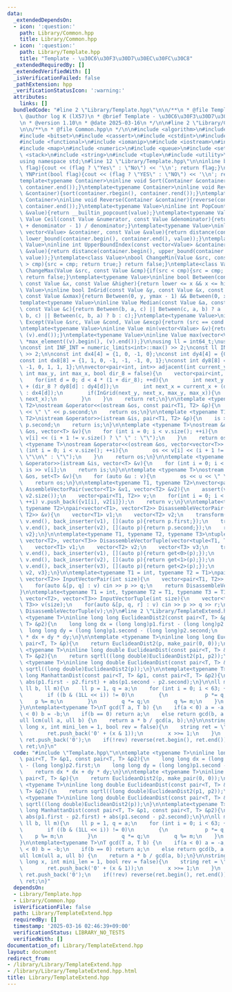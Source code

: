 ```yaml
---
data:
  _extendedDependsOn:
  - icon: ':question:'
    path: Library/Common.hpp
    title: Library/Common.hpp
  - icon: ':question:'
    path: Library/Template.hpp
    title: "Template - \u30C6\u30F3\u30D7\u30EC\u30FC\u30C8"
  _extendedRequiredBy: []
  _extendedVerifiedWith: []
  _isVerificationFailed: false
  _pathExtension: hpp
  _verificationStatusIcon: ':warning:'
  attributes:
    links: []
  bundledCode: "#line 2 \"Library/Template.hpp\"\n\n/**\n * @file Template.hpp\n *\
    \ @author log K (lX57)\n * @brief Template - \u30C6\u30F3\u30D7\u30EC\u30FC\u30C8\
    \n * @version 1.10\n * @date 2025-03-16\n */\n\n#line 2 \"Library/Common.hpp\"\
    \n\n/**\n * @file Common.hpp\n */\n\n#include <algorithm>\n#include <array>\n\
    #include <bitset>\n#include <cassert>\n#include <cstdint>\n#include <deque>\n\
    #include <functional>\n#include <iomanip>\n#include <iostream>\n#include <limits>\n\
    #include <map>\n#include <numeric>\n#include <queue>\n#include <set>\n#include\
    \ <stack>\n#include <string>\n#include <tuple>\n#include <utility>\n#include <vector>\n\
    using namespace std;\n#line 12 \"Library/Template.hpp\"\n\ninline bool YnPrint(bool\
    \ flag){cout << (flag ? \"Yes\" : \"No\") << '\\n'; return flag;}\ninline bool\
    \ YNPrint(bool flag){cout << (flag ? \"YES\" : \"NO\") << '\\n'; return flag;}\n\
    template<typename Container>\ninline void Sort(Container &container){sort(container.begin(),\
    \ container.end());}\ntemplate<typename Container>\ninline void ReverseSort(Container\
    \ &container){sort(container.rbegin(), container.rend());}\ntemplate<typename\
    \ Container>\ninline void Reverse(Container &container){reverse(container.begin(),\
    \ container.end());}\ntemplate<typename Value>\ninline int PopCount(const Value\
    \ &value){return __builtin_popcount(value);}\ntemplate<typename Value>\ninline\
    \ Value Ceil(const Value &numerator, const Value &denominator){return (numerator\
    \ + denominator - 1) / denominator;}\ntemplate<typename Value>\ninline int LowerBoundIndex(const\
    \ vector<Value> &container, const Value &value){return distance(container.begin(),\
    \ lower_bound(container.begin(), container.end(), value));}\ntemplate<typename\
    \ Value>\ninline int UpperBoundIndex(const vector<Value> &container, const Value\
    \ &value){return distance(container.begin(), upper_bound(container.begin(), container.end(),\
    \ value));}\ntemplate<class Value>\nbool ChangeMin(Value &src, const Value &cmp){if(src\
    \ > cmp){src = cmp; return true;} return false;}\ntemplate<class Value>\nbool\
    \ ChangeMax(Value &src, const Value &cmp){if(src < cmp){src = cmp; return true;}\
    \ return false;}\ntemplate<typename Value>\ninline bool Between(const Value &lower,\
    \ const Value &x, const Value &higher){return lower <= x && x <= higher;}\ntemplate<typename\
    \ Value>\ninline bool InGrid(const Value &y, const Value &x, const Value &ymax,\
    \ const Value &xmax){return Between(0, y, ymax - 1) && Between(0, x, xmax - 1);}\n\
    template<typename Value>\ninline Value Median(const Value &a, const Value &b,\
    \ const Value &c){return Between(b, a, c) || Between(c, a, b) ? a : (Between(a,\
    \ b, c) || Between(c, b, a) ? b : c);}\ntemplate<typename Value>\ninline Value\
    \ Except(Value &src, Value &cond, Value &excp){return (src == cond ? excp : src);}\n\
    \ntemplate<typename Value>\ninline Value min(vector<Value> &v){return *min_element((v).begin(),\
    \ (v).end());}\ntemplate<typename Value>\ninline Value max(vector<Value> &v){return\
    \ *max_element((v).begin(), (v).end());}\n\nusing ll = int64_t;\nusing ull = uint64_t;\n\
    \nconst int INF_INT = numeric_limits<int>::max() >> 2;\nconst ll INF_LL = numeric_limits<ll>::max()\
    \ >> 2;\n\nconst int dx4[4] = {1, 0, -1, 0};\nconst int dy4[4] = {0, -1, 0, 1};\n\
    const int dx8[8] = {1, 1, 0, -1, -1, -1, 0, 1};\nconst int dy8[8] = {0, -1, -1,\
    \ -1, 0, 1, 1, 1};\n\nvector<pair<int, int>> adjacent(int current_y, int current_x,\
    \ int max_y, int max_x, bool dir_8 = false){\n    vector<pair<int, int>> ret;\n\
    \    for(int d = 0; d < 4 * (1 + dir_8); ++d){\n        int next_y = current_y\
    \ + (dir_8 ? dy8[d] : dy4[d]);\n        int next_x = current_x + (dir_8 ? dx8[d]\
    \ : dx4[d]);\n        if(InGrid(next_y, next_x, max_y, max_x)){\n            ret.emplace_back(next_y,\
    \ next_x);\n        }\n    }\n    return ret;\n}\n\ntemplate <typename T1, typename\
    \ T2>\nostream &operator<<(ostream &os, const pair<T1, T2> &p){\n    os << p.first\
    \ << \" \" << p.second;\n    return os;\n}\n\ntemplate <typename T1, typename\
    \ T2>\nistream &operator>>(istream &is, pair<T1, T2> &p){\n    is >> p.first >>\
    \ p.second;\n    return is;\n}\n\ntemplate <typename T>\nostream &operator<<(ostream\
    \ &os, vector<T> &v){\n    for (int i = 0; i < v.size(); ++i){\n        os <<\
    \ v[i] << (i + 1 != v.size() ? \" \" : \"\");\n    }\n    return os;\n}\n\ntemplate\
    \ <typename T>\nostream &operator<<(ostream &os, vector<vector<T>> &v){\n    for\
    \ (int i = 0; i < v.size(); ++i){\n        os << v[i] << (i + 1 != v.size() ?\
    \ \"\\n\" : \"\");\n    }\n    return os;\n}\n\ntemplate <typename T>\nistream\
    \ &operator>>(istream &is, vector<T> &v){\n    for (int i = 0; i < v.size(); ++i)\
    \ is >> v[i];\n    return is;\n}\n\ntemplate <typename T>\nostream &operator<<(ostream\
    \ &os, set<T> &v){\n    for (auto &u : v){\n        os << u << \" \";\n    }\n\
    \    return os;\n}\n\ntemplate<typename T1, typename T2>\nvector<pair<T1, T2>>\
    \ AssembleVectorPair(vector<T1> &v1, vector<T2> &v2){\n    assert(v1.size() ==\
    \ v2.size());\n    vector<pair<T1, T2>> v;\n    for(int i = 0; i < v1.size();\
    \ ++i) v.push_back({v1[i], v2[i]});\n    return v;\n}\n\ntemplate<typename T1,\
    \ typename T2>\npair<vector<T1>, vector<T2>> DisassembleVectorPair(vector<pair<T1,\
    \ T2>> &v){\n    vector<T1> v1;\n    vector<T2> v2;\n    transform(v.begin(),\
    \ v.end(), back_inserter(v1), [](auto p){return p.first;});\n    transform(v.begin(),\
    \ v.end(), back_inserter(v2), [](auto p){return p.second;});\n    return {v1,\
    \ v2};\n}\n\ntemplate<typename T1, typename T2, typename T3>\ntuple<vector<T1>,\
    \ vector<T2>, vector<T3>> DisassembleVectorTuple(vector<tuple<T1, T2, T3>> &v){\n\
    \    vector<T1> v1;\n    vector<T2> v2;\n    vector<T3> v3;\n    transform(v.begin(),\
    \ v.end(), back_inserter(v1), [](auto p){return get<0>(p);});\n    transform(v.begin(),\
    \ v.end(), back_inserter(v2), [](auto p){return get<1>(p);});\n    transform(v.begin(),\
    \ v.end(), back_inserter(v3), [](auto p){return get<2>(p);});\n    return {v1,\
    \ v2, v3};\n}\n\ntemplate<typename T1 = int, typename T2 = T1>\npair<vector<T1>,\
    \ vector<T2>> InputVectorPair(int size){\n    vector<pair<T1, T2>> v(size);\n\
    \    for(auto &[p, q] : v) cin >> p >> q;\n    return DisassembleVectorPair(v);\n\
    }\n\ntemplate<typename T1 = int, typename T2 = T1, typename T3 = T1>\ntuple<vector<T1>,\
    \ vector<T2>, vector<T3>> InputVectorTuple(int size){\n    vector<tuple<T1, T2,\
    \ T3>> v(size);\n    for(auto &[p, q, r] : v) cin >> p >> q >> r;\n    return\
    \ DisassembleVectorTuple(v);\n}\n#line 2 \"Library/TemplateExtend.hpp\"\n\ntemplate\
    \ <typename T>\ninline long long EuclideanDist2(const pair<T, T> &p1, const pair<T,\
    \ T> &p2){\n    long long dx = (long long)p1.first - (long long)p2.first;\n  \
    \  long long dy = (long long)p1.second - (long long)p2.second;\n    return dx\
    \ * dx + dy * dy;\n}\n\ntemplate <typename T>\ninline long long EuclideanDist2(const\
    \ pair<T, T> &p){\n    return EuclideanDist2(p, make_pair(0, 0));\n}\n\ntemplate\
    \ <typename T>\ninline long double EuclideanDist(const pair<T, T> &p1, const pair<T,\
    \ T> &p2){\n    return sqrtl((long double)EuclideanDist2(p1, p2));\n}\n\ntemplate\
    \ <typename T>\ninline long double EuclideanDist(const pair<T, T> &p){\n    return\
    \ sqrtl((long double)EuclideanDist2(p));\n}\n\ntemplate<typename T>\ninline long\
    \ long ManhattanDist(const pair<T, T> &p1, const pair<T, T> &p2){\n    return\
    \ abs(p1.first - p2.first) + abs(p1.second - p2.second);\n}\n\nll modpow(ll a,\
    \ ll b, ll m){\n    ll p = 1, q = a;\n    for (int i = 0; i < 63; ++i)\n    {\n\
    \        if ((b & (1LL << i)) != 0)\n        {\n            p *= q;\n        \
    \    p %= m;\n        }\n        q *= q;\n        q %= m;\n    }\n    return p;\n\
    }\n\ntemplate<typename T>\nT gcd(T a, T b) {\n    if(a < 0) a = -a;\n    if(b\
    \ < 0) b = -b;\n    if(b == 0) return a;\n    else return gcd(b, a % b);\n}\n\n\
    ull lcm(ull a, ull b) {\n    return a * b / gcd(a, b);\n}\n\nstring bitseq(long\
    \ long x, int mini_len = 1, bool rev = false){\n    string ret = \"\";\n    while(x){\n\
    \        ret.push_back('0' + (x & 1));\n        x >>= 1;\n    }\n    while(ret.size()<mini_len)\
    \ ret.push_back('0');\n    if(!rev) reverse(ret.begin(), ret.end());\n    return\
    \ ret;\n}\n"
  code: "#include \"Template.hpp\"\n\ntemplate <typename T>\ninline long long EuclideanDist2(const\
    \ pair<T, T> &p1, const pair<T, T> &p2){\n    long long dx = (long long)p1.first\
    \ - (long long)p2.first;\n    long long dy = (long long)p1.second - (long long)p2.second;\n\
    \    return dx * dx + dy * dy;\n}\n\ntemplate <typename T>\ninline long long EuclideanDist2(const\
    \ pair<T, T> &p){\n    return EuclideanDist2(p, make_pair(0, 0));\n}\n\ntemplate\
    \ <typename T>\ninline long double EuclideanDist(const pair<T, T> &p1, const pair<T,\
    \ T> &p2){\n    return sqrtl((long double)EuclideanDist2(p1, p2));\n}\n\ntemplate\
    \ <typename T>\ninline long double EuclideanDist(const pair<T, T> &p){\n    return\
    \ sqrtl((long double)EuclideanDist2(p));\n}\n\ntemplate<typename T>\ninline long\
    \ long ManhattanDist(const pair<T, T> &p1, const pair<T, T> &p2){\n    return\
    \ abs(p1.first - p2.first) + abs(p1.second - p2.second);\n}\n\nll modpow(ll a,\
    \ ll b, ll m){\n    ll p = 1, q = a;\n    for (int i = 0; i < 63; ++i)\n    {\n\
    \        if ((b & (1LL << i)) != 0)\n        {\n            p *= q;\n        \
    \    p %= m;\n        }\n        q *= q;\n        q %= m;\n    }\n    return p;\n\
    }\n\ntemplate<typename T>\nT gcd(T a, T b) {\n    if(a < 0) a = -a;\n    if(b\
    \ < 0) b = -b;\n    if(b == 0) return a;\n    else return gcd(b, a % b);\n}\n\n\
    ull lcm(ull a, ull b) {\n    return a * b / gcd(a, b);\n}\n\nstring bitseq(long\
    \ long x, int mini_len = 1, bool rev = false){\n    string ret = \"\";\n    while(x){\n\
    \        ret.push_back('0' + (x & 1));\n        x >>= 1;\n    }\n    while(ret.size()<mini_len)\
    \ ret.push_back('0');\n    if(!rev) reverse(ret.begin(), ret.end());\n    return\
    \ ret;\n}"
  dependsOn:
  - Library/Template.hpp
  - Library/Common.hpp
  isVerificationFile: false
  path: Library/TemplateExtend.hpp
  requiredBy: []
  timestamp: '2025-03-16 02:46:39+09:00'
  verificationStatus: LIBRARY_NO_TESTS
  verifiedWith: []
documentation_of: Library/TemplateExtend.hpp
layout: document
redirect_from:
- /library/Library/TemplateExtend.hpp
- /library/Library/TemplateExtend.hpp.html
title: Library/TemplateExtend.hpp
---
```

